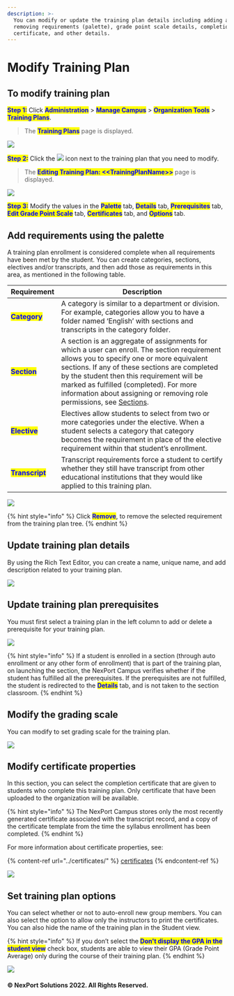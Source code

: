 ```yaml
---
description: >-
  You can modify or update the training plan details including adding and
  removing requirements (palette), grade point scale details, completion
  certificate, and other details.
---
```


# Modify Training Plan

## **To modify training plan**

<mark style="color:blue;">**Step 1:**</mark>  Click <mark style="color:blue;">**Administration**</mark> > <mark style="color:blue;">**Manage Campus**</mark> > <mark style="color:blue;">**Organization Tools**</mark> > <mark style="color:blue;">**Training Plans**</mark>.

> The <mark style="color:blue;">**Training Plans**</mark> page is displayed.

![](https://www.nexportcampus.com/Content/Guides/aweb/Content/Resources/Images/OT\_Training\_Plans/TrainingPlans\_Edit\_550x275.png)

<mark style="color:blue;">**Step 2:**</mark> Click the ![](https://www.nexportcampus.com/Content/Guides/aweb/Content/Resources/Images/Common\_Screens\_Icons/Edit.png) icon next to the training plan that you need to modify.

> The <mark style="color:blue;">**Editing Training Plan: <\<TrainingPlanName>>**</mark> <mark style="color:blue;"></mark><mark style="color:blue;"></mark> page is displayed.

![](https://www.nexportcampus.com/Content/Guides/aweb/Content/Resources/Images/OT\_Training\_Plans/Modify\_TrainingPlan\_550x192.png)

<mark style="color:blue;">**Step 3:**</mark> Modify the values in the <mark style="color:blue;">**Palette**</mark> tab, <mark style="color:blue;">**Details**</mark> tab, <mark style="color:blue;">**Prerequisites**</mark> tab, <mark style="color:blue;">**Edit Grade Point Scale**</mark> <mark style="color:blue;"></mark><mark style="color:blue;"></mark> tab, <mark style="color:blue;">**Certificates**</mark> tab, and <mark style="color:blue;">**Options**</mark> tab.

## Add requirements using the palette

A training plan enrollment is considered complete when all requirements have been met by the student. You can create categories, sections, electives and/or transcripts, and then add those as requirements in this area, as mentioned in the following table.

&#x20;

| Requirement                                     | Description                                                                                                                                                                                                                                                                                                                                                                                                                                                                                  |
| ----------------------------------------------- | -------------------------------------------------------------------------------------------------------------------------------------------------------------------------------------------------------------------------------------------------------------------------------------------------------------------------------------------------------------------------------------------------------------------------------------------------------------------------------------------- |
| <mark style="color:blue;">**Category**</mark>   | A category is similar to a department or division. For example, categories allow you to have a folder named ‘English’ with sections and transcripts in the category folder.                                                                                                                                                                                                                                                                                                                  |
| <mark style="color:blue;">**Section**</mark>    | A section is an aggregate of assignments for which a user can enroll. The section requirement allows you to specify one or more equivalent sections. If any of these sections are completed by the student then this requirement will be marked as fulfilled (completed). For more information about assigning or removing role permissions, see [Sections](https://www.nexportcampus.com/Content/Guides/aweb/Content/Module\_Topics/Campus\_Management/Group\_Tools/Sections/Sections.htm). |
| <mark style="color:blue;">**Elective**</mark>   | Electives allow students to select from two or more categories under the elective. When a student selects a category that category becomes the requirement in place of the elective requirement within that student’s enrollment.                                                                                                                                                                                                                                                            |
| <mark style="color:blue;">**Transcript**</mark> | Transcript requirements force a student to certify whether they still have transcript from other educational institutions that they would like applied to this training plan.                                                                                                                                                                                                                                                                                                                |

![](https://www.nexportcampus.com/Content/Guides/aweb/Content/Resources/Images/OT\_Training\_Plans/Palette\_550x192.png)

{% hint style="info" %}
Click <mark style="color:blue;">**Remove**</mark>, to remove the selected requirement from the training plan tree.
{% endhint %}

## Update training plan details <a href="#update" id="update"></a>

By using the Rich Text Editor, you can create a name, unique name, and add description related to your training plan.

&#x20;

![](https://www.nexportcampus.com/Content/Guides/aweb/Content/Resources/Images/OT\_Training\_Plans/Details\_550x217.png)

## Update training plan prerequisites <a href="#update2" id="update2"></a>

You must first select a training plan in the left column to add or delete a prerequisite for your training plan.

&#x20;

![](https://www.nexportcampus.com/Content/Guides/aweb/Content/Resources/Images/OT\_Training\_Plans/Prerequisties\_550x171.png)

{% hint style="info" %}
If a student is enrolled in a section (through auto enrollment or any other form of enrollment) that is part of the training plan, on launching the section, the NexPort Campus verifies whether if the student has fulfilled all the prerequisites. If the prerequisites are not fulfilled, the student is redirected to the <mark style="color:blue;">**Details**</mark> tab, and is not taken to the section classroom.
{% endhint %}

## Modify the grading scale <a href="#modify" id="modify"></a>

You can modify to set grading scale for the training plan.

![](https://www.nexportcampus.com/Content/Guides/aweb/Content/Resources/Images/OT\_Training\_Plans/Edit\_Grade\_Point\_Scale\_550x190.png)

## Modify certificate properties <a href="#modify2" id="modify2"></a>

In this section, you can select the completion certificate that are given to students who complete this training plan. Only certificate that have been uploaded to the organization will be available.

{% hint style="info" %}
The NexPort Campus stores only the most recently generated certificate associated with the transcript record, and a copy of the certificate template from the time the syllabus enrollment has been completed.
{% endhint %}

For more information about certificate properties, see:

{% content-ref url="../certificates/" %}
[certificates](../certificates/)
{% endcontent-ref %}

![](https://www.nexportcampus.com/Content/Guides/aweb/Content/Resources/Images/OT\_Training\_Plans/Certificates\_550x234.png)

## Set training plan options <a href="#set" id="set"></a>

You can select whether or not to auto-enroll new group members. You can also select the option to allow only the instructors to print the certificates. You can also hide the name of the training plan in the Student view.

{% hint style="info" %}
If you don’t select the <mark style="color:blue;">**Don't display the GPA in the student view**</mark> check box, students are able to view their GPA (Grade Point Average) only during the course of their training plan.&#x20;
{% endhint %}

![](https://www.nexportcampus.com/Content/Guides/aweb/Content/Resources/Images/OT\_Training\_Plans/Options\_550x170.png)

#### © NexPort Solutions 2022. All Rights Reserved.
